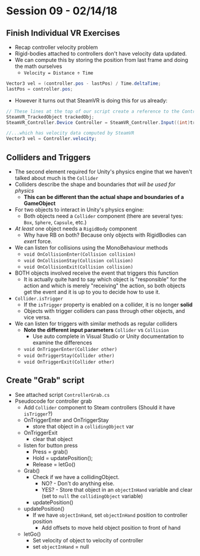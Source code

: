 # Session 09 - 02/14/18

## Finish Individual VR Exercises
* Recap controller velocity problem
* Rigid-bodies attached to controllers don't have velocity data updated.
* We can compute this by storing the position from last frame and doing the math ourselves
    * `Velocity = Distance ÷ Time`

```csharp
Vector3 vel = (controller.pos - lastPos) / Time.deltaTime;
lastPos = controller.pos;
```

* However it turns out that SteamVR is doing this for us already:

```csharp
// These lines at the top of our script create a reference to the Controller...
SteamVR_TrackedObject trackedObj; 
SteamVR_Controller.Device Controller = SteamVR_Controller.Input((int)trackedObj.index);

//...which has velocity data computed by SteamVR
Vector3 vel = Controller.velocity;
```

## Colliders and Triggers
* The second element required for Unity's physics engine that we haven't talked about much is the `Collider`
* Colliders describe the shape and boundaries _that will be used for physics_
    * **This can be different than the actual shape and boundaries of a GameObject**
* For two objects to interact in Unity's physics engine:
    * Both objects need a `Collider` component (there are several tyes: `Box`, `Sphere`, `Capsule`, etc.)
* _At least_ one object needs a `RigidBody` component
    * Why have RB on both? Because only objects with RigidBodies can _exert_ force. 
* We can listen for collisions using the MonoBehaviour methods
    * `void OnCollisionEnter(Collision collision)`
    * `void OnCollisionStay(Collision collision)`
    * `void OnCollisionExit(Collision collision)`
* BOTH objects involved receive the event that triggers this function
    * It is actually quite hard to say which object is "responsible" for the action and which is merely "receiving" the action, so both objects get the event and it is up to you to decide how to use it.
* `Collider.isTrigger`
    * If the `isTrigger` property is enabled on a collider, it is no longer **solid**
    * Objects with trigger colliders can pass through other objects, and vice versa.
* We can listen for triggers with similar methods as regular colliders 
    * **Note the different input parameters** `Collider` vs `Collision`
        * Use auto complete in Visual Studio or Unity documentation to examine the differences
    * `void OnTriggerEnter(Collider other)`
    * `void OnTriggerStay(Collider other)`
    * `void OnTriggerExit(Collider other)`

## Create "Grab" script
* See attached script `ControllerGrab.cs`
* Pseudocode for controller grab
    * Add `Collider` component to Steam controllers (Should it have `isTrigger`?)
    * OnTriggerEnter and OnTriggerStay
        * store that object in a `collidingObject` var
    * OnTriggerExit
        * clear that object
    * listen for button press
        * Press = grab()
        * Hold = updatePosition();
        * Release = letGo()
    * Grab()
        * Check if we have a collidingObject.
            * NO? - Don't do anything else.
            * YES? - Store that object in an `objectInHand` variable and clear (set to `null` the `collidingObject` variable)
        * updatePosition()
    * updatePosition()
        * If we have `objectInHand`, set `objectInHand` position to controller position
            * Add offsets to move held object position to front of hand
    * letGo()
        * Set velocity of object to velocity of controller
        * set `objectInHand` = null
